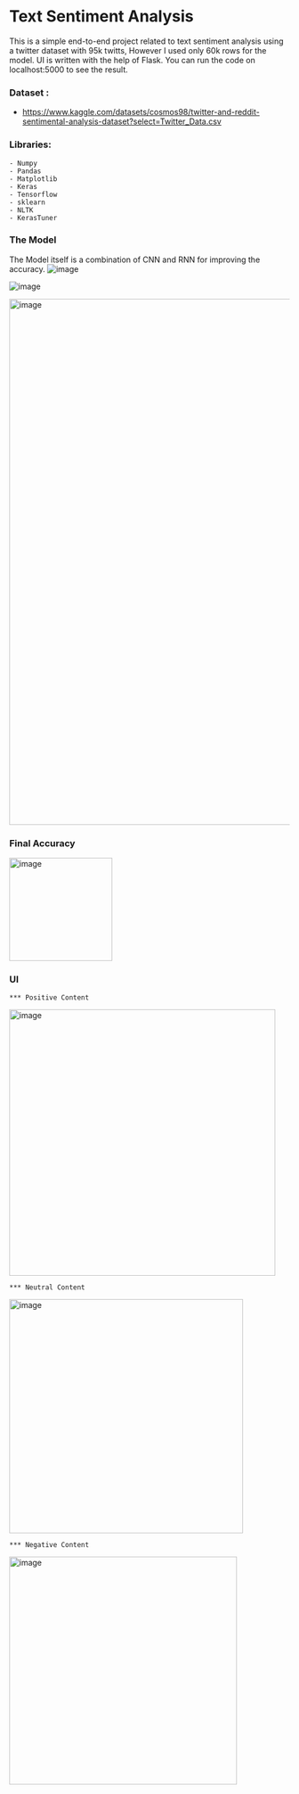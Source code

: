 # Text Sentiment Analysis



This is a simple end-to-end project related to text sentiment analysis using a twitter dataset with 95k twitts, However I used only 60k rows for the model. UI is written with the help of Flask. You can run the code on localhost:5000 to see the result.


### Dataset :

- https://www.kaggle.com/datasets/cosmos98/twitter-and-reddit-sentimental-analysis-dataset?select=Twitter_Data.csv

### Libraries:
    - Numpy
    - Pandas
    - Matplotlib
    - Keras
    - Tensorflow
    - sklearn
    - NLTK
    - KerasTuner
    
    
    
 ### The Model
 
 The Model itself is a combination of CNN and RNN for improving the accuracy. 
 ![image](https://user-images.githubusercontent.com/36227279/207989839-e432dc34-19dd-4127-94b0-714b94dd8ab1.png)


![image](https://user-images.githubusercontent.com/36227279/207989861-4385184b-c1e8-459a-8df1-c4d3df96963a.png)


<img width="944" alt="image" src="https://user-images.githubusercontent.com/36227279/207989924-5f4873d7-63de-4a1c-84ec-98657580ce4e.png">


### Final Accuracy

<img width="185" alt="image" src="https://user-images.githubusercontent.com/36227279/207989952-0dc24e0b-5974-40ee-822a-5bfd313775b5.png">

    
### UI    
    *** Positive Content
    
<img width="478" alt="image" src="https://user-images.githubusercontent.com/36227279/207990181-f76c207e-89bb-4ed0-be23-e3e27152bd6a.png">



    *** Neutral Content
    
<img width="420" alt="image" src="https://user-images.githubusercontent.com/36227279/207990400-e28715cd-3ae9-4d8e-afc3-a0c290a115dc.png">


    *** Negative Content
    
<img width="409" alt="image" src="https://user-images.githubusercontent.com/36227279/207990749-79761727-9089-4514-8f78-75278934f946.png">



